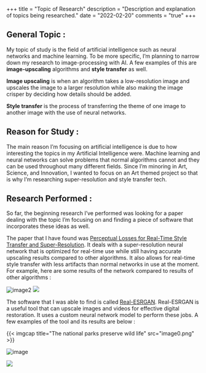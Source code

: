 +++
title = "Topic of Research"
description = "Description and explanation of topics being researched."
date = "2022-02-20"
comments = "true"
+++

## General Topic :

My topic of study is the field of artificial intelligence such as neural networks and machine learning.  To be more specific, I’m planning to narrow down my research to image-processing with AI.  A few examples of this are **image-upscaling** algorithms and **style transfer** as well.

**Image upscaling** is when an algorithm takes a low-resolution image and upscales the image to a larger resolution while also making the image crisper by deciding how details should be added.

**Style transfer** is the process of transferring the theme of one image to another image with the use of neural networks.

## Reason for Study :

The main reason I’m focusing on artificial intelligence is due to how interesting the topics in my Artificial Intelligence were.  Machine learning and neural networks can solve problems that normal algorithms cannot and they can be used throughout many different fields.  Since I’m minoring in Art, Science, and Innovation, I wanted to focus on an Art themed project so that is why I’m researching super-resolution and style transfer tech.

## Research Performed :

So far, the beginning research I’ve performed was looking for a paper dealing with the topic I’m focusing on and finding a piece of software that incorporates these ideas as well. 

The paper that I have found was [Perceptual Losses for Real-Time Style Transfer and Super-Resolution](https://link.springer.com/chapter/10.1007/978-3-319-46475-6_43).  It deals with a super-resolution neural network that is optimized for real-time use while still having accurate upscaling results compared to other algorithms.  It also allows for real-time style transfer with less artifacts than normal networks in use at the moment.  For example, here are some results of the network compared to results of other algorithms :

![image2](/images/image4.png)
![](/images/image2.png)

The software that I was able to find is called [Real-ESRGAN](https://github.com/xinntao/Real-ESRGAN).  Real-ESRGAN is a useful tool that can upscale images and videos for effective digital restoration.  It uses a custom neural network model to perform these jobs.  A few examples of the tool and its results are below :

{{< imgcap title="The national parks preserve wild life" src="image0.png" >}}

![image](/images/image0.png)

![](/images/image1.png)
